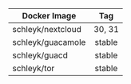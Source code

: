 | Docker Image        |      Tag                           |
|---------------------|:----------------------------------:|
| schleyk/nextcloud   | 30, 31                             |
| schleyk/guacamole   | stable                             |
| schleyk/guacd       | stable                             |
| schleyk/tor         | stable                             |